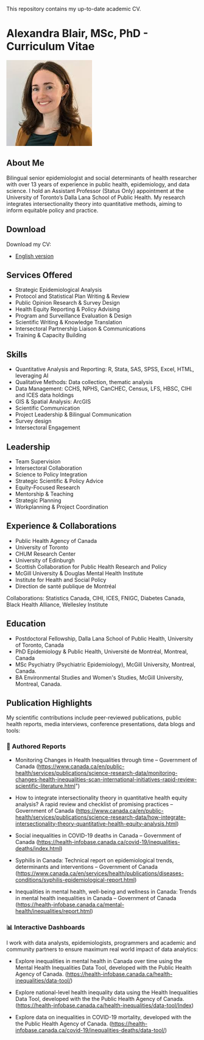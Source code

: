 This repository contains my up-to-date academic CV.

# Alexandra Blair, MSc, PhD -  Curriculum Vitae

![blair-alexandra-profile.jpg](https://github.com/ablair-phac/CV-and-Portfolio/blob/main/blair-alexandra-profile.jpg)

## About Me

Bilingual senior epidemiologist and social determinants of health researcher with over 13 years of experience in public health, epidemiology, and data science. 
I hold an Assistant Professor (Status Only) appointment at the University of Toronto’s Dalla Lana School of Public Health. 
My research integrates intersectionality theory into quantitative methods, aiming to inform equitable policy and practice.

## Download

Download my CV:

- [English version](https://github.com/ablair-phac/CV-and-Portfolio/blob/main/Academic%20CV_AlexandraBlair_20250904_Download.docx)


## Services Offered

- Strategic Epidemiological Analysis
- Protocol and Statistical Plan Writing & Review
- Public Opinion Research & Survey Design
- Health Equity Reporting & Policy Advising
- Program and Surveillance Evaluation & Design
- Scientific Writing & Knowledge Translation
- Intersectoral Partnership Liaison & Communications
- Training & Capacity Building

## Skills
- Quantitative Analysis and Reporting: R, Stata, SAS, SPSS, Excel, HTML, leveraging AI
- Qualitative Methods: Data collection, thematic analysis
- Data Management: CCHS, NPHS, CanCHEC, Census, LFS, HBSC, CIHI and ICES data holdings
- GIS & Spatial Analysis: ArcGIS
- Scientific Communication
- Project Leadership & Bilingual Communication
- Survey design
- Intersectoral Engagement

## Leadership
- Team Supervision
- Intersectoral Collaboration
- Science to Policy Integration
- Strategic Scientific & Policy Advice
- Equity-Focused Research
- Mentorship & Teaching
- Strategic Planning
- Workplanning & Project Coordination

## Experience & Collaborations
- Public Health Agency of Canada
- University of Toronto
- CHUM Research Center
- University of Edinburgh
- Scottish Collaboration for Public Health Research and Policy
- McGill University & Douglas Mental Health Institute
- Institute for Health and Social Policy
- Direction de santé publique de Montréal

Collaborations: Statistics Canada, CIHI, ICES, FNIGC, Diabetes Canada, Black Health Alliance, Wellesley Institute

## Education
- Postdoctoral Fellowship, Dalla Lana School of Public Health, University of Toronto, Canada
- PhD Epidemiology & Public Health, Université de Montréal, Montreal, Canada
- MSc Psychiatry (Psychiatric Epidemiology), McGill University, Montreal, Canada.
- BA Environmental Studies and Women's Studies, McGill University, Montreal, Canada.

## Publication Highlights 
My scientific contributions include peer-reviewed publications, public health reports, media interviews, conference presentations, data blogs and tools:

### 👥 Authored Reports
- Monitoring Changes in Health Inequalities through time – Government of Canada
(https://www.canada.ca/en/public-health/services/publications/science-research-data/monitoring-changes-health-inequalities-scan-international-initiatives-rapid-review-scientific-literature.html")

- How to integrate intersectionality theory in quantitative health equity analysis? A rapid review and checklist of promising practices – Government of Canada
(https://www.canada.ca/en/public-health/services/publications/science-research-data/how-integrate-intersectionality-theory-quantitative-health-equity-analysis.html)

-  Social inequalities in COVID-19 deaths in Canada – Government of Canada
(https://health-infobase.canada.ca/covid-19/inequalities-deaths/index.html)

-  Syphilis in Canada: Technical report on epidemiological trends, determinants and interventions – Government of Canada
(https://www.canada.ca/en/services/health/publications/diseases-conditions/syphilis-epidemiological-report.html)

-  Inequalities in mental health, well-being and wellness in Canada: Trends in mental health inequalities in Canada – Government of Canada
(https://health-infobase.canada.ca/mental-health/inequalities/report.html)

### 📊 Interactive Dashboards
I work with data analysts, epidemiologists, programmers and academic and community partners to ensure maximum real world impact of data analytics:

- Explore inequalities in mental health in Canada over time using the Mental Health Inequalities Data Tool, developed with the Public Health Agency of Canada.
(https://health-infobase.canada.ca/health-inequalities/data-tool/)

- Explore national-level health inequality data using the Health Inequalities Data Tool, developed with the the Public Health Agency of Canada.
  (https://health-infobase.canada.ca/health-inequalities/data-tool/Index)

- Explore data on inequalities in COVID-19 mortality, developed with the the Public Health Agency of Canada.
  (https://health-infobase.canada.ca/covid-19/inequalities-deaths/data-tool/)
